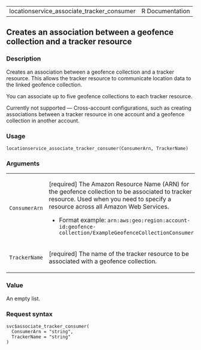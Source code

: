 <table style="width: 100%;">
<tbody>
<tr class="odd">
<td>locationservice_associate_tracker_consumer</td>
<td style="text-align: right;">R Documentation</td>
</tr>
</tbody>
</table>

## Creates an association between a geofence collection and a tracker resource

### Description

Creates an association between a geofence collection and a tracker
resource. This allows the tracker resource to communicate location data
to the linked geofence collection.

You can associate up to five geofence collections to each tracker
resource.

Currently not supported — Cross-account configurations, such as creating
associations between a tracker resource in one account and a geofence
collection in another account.

### Usage

    locationservice_associate_tracker_consumer(ConsumerArn, TrackerName)

### Arguments

<table>
<colgroup>
<col style="width: 35%" />
<col style="width: 65%" />
</colgroup>
<tbody>
<tr class="odd">
<td><code
id="locationservice_associate_tracker_consumer_:_ConsumerArn">ConsumerArn</code></td>
<td><p>[required] The Amazon Resource Name (ARN) for the geofence
collection to be associated to tracker resource. Used when you need to
specify a resource across all Amazon Web Services.</p>
<ul>
<li><p>Format example:
<code>arn:aws:geo:region:account-id:geofence-collection/ExampleGeofenceCollectionConsumer</code></p></li>
</ul></td>
</tr>
<tr class="even">
<td><code
id="locationservice_associate_tracker_consumer_:_TrackerName">TrackerName</code></td>
<td><p>[required] The name of the tracker resource to be associated with
a geofence collection.</p></td>
</tr>
</tbody>
</table>

### Value

An empty list.

### Request syntax

    svc$associate_tracker_consumer(
      ConsumerArn = "string",
      TrackerName = "string"
    )
